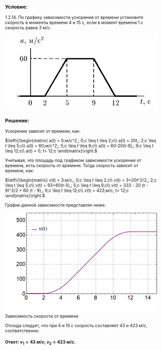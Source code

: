 ###  Условие: 

$1.2.14.$ По графику зависимости ускорения от времени установите скорость в моменты времени $4$ и $15\; с$, если в момент времени $1\; с$ скорость равна $3$ м/с. 

![ К задаче 1.2.14 |878x430, 42%](../../img/1.2.14/statement.png)

###  Решение: 

Ускорение зависит от времени, как: 

$\left\\{\begin{matrix} a(t) = 0\;м/с^2,\; 0\;c \leq t \leq 2\;c\\\ a(t) = 20t,\; 2\;c \leq t \leq 5\;c\\\ a(t) = 60\;м/с^2,\; 5\;c \leq t \leq 9\;c\\\ a(t) = 60-20(t-9),\; 9\;c \leq t \leq 12\;c\\\ a(t) = 0, t> 12\;c \end{matrix}\right.$ 

Учитывая, что площадь под графиком зависимости ускорения от времени, есть скорость от времени. Тогда скорость зависит от времени, как: 

$\left\\{\begin{matrix} v(t) = 3\;м/с,\; 0\;c \leq t \leq 2\;c\\\ v(t) = 3+20t^2/2,\; 2\;c \leq t \leq 5\;c\\\ v(t) = 93+60(t-5),\; 5\;c \leq t \leq 9\;c\\\ v(t) = 333 - 20 (t - 9)^2/2 + 60 (t - 9),\; 9\;c \leq t \leq 12\;c\\\ v(t) = 423\;м/с, t> 12\;c \end{matrix}\right.$ 

График данной зависимости представлен ниже: 

![ Зависимость скорости от времени |603x396, 59%](../../img/1.2.14/graph.png)  Зависимость скорости от времени 

Отсюда следует, что при $4$ и $15\;с$ скорость составляет $43$ и $423\;м/с$, соответственно. 

####  Ответ: $v_1=43\;м/с; \;v_2=423\;м/с.$ 

  

